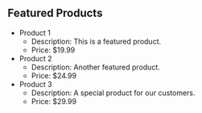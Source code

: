 ## Featured Products
- Product 1
  - Description: This is a featured product.
  - Price: $19.99
- Product 2
  - Description: Another featured product.
  - Price: $24.99
- Product 3
  - Description: A special product for our customers.
  - Price: $29.99
